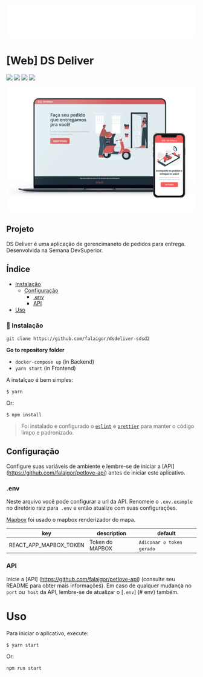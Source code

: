 <div align="center">
    <img src="https://github.com/falaigor/dsdeliver-sds2/blob/main/screenshots/logo.png?raw=true" />
</div>

# [Web] DS Deliver
![](https://img.shields.io/github/languages/count/falaigor/petlove-web?color=%23ffd666) 
![](https://img.shields.io/github/languages/top/falaigor/petlove-web?color=%23ffd666) 
![](https://img.shields.io/github/repo-size/falaigor/petlove-web?color=%23ffd666) 
![](https://img.shields.io/github/last-commit/falaigor/petlove-web?color=%23ffd666)
<br>
<div align="center">
    <img src="https://github.com/falaigor/dsdeliver-sds2/blob/main/screenshots/mockup.png?raw=true" />
</div>

## Projeto

DS Deliver é uma aplicação de gerencimaneto de pedidos para entrega. Desenvolvida na Semana DevSuperior.

## Índice
* [Instalação](#installing)
  * [Configuração](#configuring)
      * [.env](#env)
      * [API](#api)
* [Uso](#usage)
  
### :rocket: Instalação
 ```
 git clone https://github.com/falaigor/dsdeliver-sdsd2
 ```
 
**Go to repository folder**
- `docker-compose up` (in Backend)
- `yarn start` (in Frontend)

A instalçao é bem simples:
```
$ yarn
```
Or:
```
$ npm install
```
> Foi instalado e configurado o [`eslint`](https://eslint.org/) e [`prettier`](https://prettier.io/) para manter o código limpo e padronizado.

## Configuração
Configure suas variáveis de ambiente e lembre-se de iniciar a [API] (https://github.com/falaigor/petlove-api) antes de iniciar este aplicativo.

### .env
Neste arquivo você pode configurar a url da API. Renomeie o `.env.example` no diretório raiz para` .env` e então atualize com suas configurações.

[Mapbox](https://www.mapbox.com) foi usado o mapbox renderizador do mapa.

key|description|default
---|---|---
REACT_APP_MAPBOX_TOKEN|Token do MAPBOX|`Adiconar o token gerado`

### API
Inicie a [API] (https://github.com/falaigor/petlove-api) (consulte seu README para obter mais informações). Em caso de qualquer mudança no `port` ou` host` da API, lembre-se de atualizar o [`.env`] (# env) também.

# Uso
Para iniciar o aplicativo, execute:
```
$ yarn start
```
Or:
```
npm run start
```
